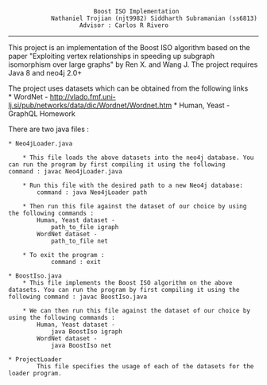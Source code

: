                             Boost ISO Implementation		
                Nathaniel Trojian (njt9982)	Siddharth Subramanian (ss6813)
                        Advisor : Carlos R Rivero 
--------------------------------------------------------------------------------------

This project is an implementation of the Boost ISO algorithm based on the paper "Exploiting vertex relationships in speeding up subgraph isomorphism over large graphs" by Ren X. and Wang J.
The project requires Java 8 and neo4j 2.0+  

The project uses datasets which can be obtained from the following links  
     * WordNet - http://vlado.fmf.uni-lj.si/pub/networks/data/dic/Wordnet/Wordnet.htm
     * Human, Yeast - GraphQL Homework
     
There are two java files : 

    * Neo4jLoader.java

        * This file loads the above datasets into the neo4j database. You can run the program by first compiling it using the following     command : javac Neo4jLoader.java

        * Run this file with the desired path to a new Neo4j database:
            command : java Neo4jLoader path

        * Then run this file against the dataset of our choice by using the following commands : 
            Human, Yeast dataset -
                path_to_file igraph    
            WordNet dataset -
                path_to_file net

        * To exit the program : 
                command : exit

    * BoostIso.java  
        * This file implements the Boost ISO algorithm on the above datasets. You can run the program by first compiling it using the following command : javac BoostIso.java

        * We can then run this file against the dataset of our choice by using the following commands : 
            Human, Yeast dataset -
                java BoostIso igraph    
            WordNet dataset -
                java BoostIso net
    
    * ProjectLoader   
            This file specifies the usage of each of the datasets for the loader program.
